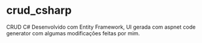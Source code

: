 # crud_csharp
CRUD C# Desenvolvido com Entity Framework, UI gerada com aspnet code generator com algumas modificações feitas por mim.
